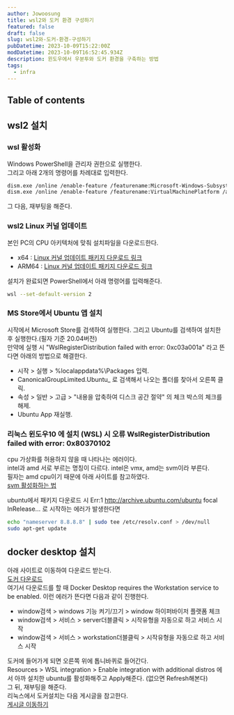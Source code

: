 ```yaml
---
author: Jowoosung
title: wsl2와 도커 환경 구성하기
featured: false
draft: false
slug: wsl2와-도커-환경-구성하기
pubDatetime: 2023-10-09T15:22:00Z
modDatetime: 2023-10-09T16:52:45.934Z
description: 윈도우에서 우분투와 도커 환경을 구축하는 방법 
tags: 
  - infra
---  
```


## Table of contents

## wsl2 설치  
### wsl 활성화  
Windows PowerShell을 관리자 권한으로 실행한다.  
그리고 아래 2개의 명령어를 차례대로 입력한다.  
```bash
dism.exe /online /enable-feature /featurename:Microsoft-Windows-Subsystem-Linux /all /norestart
dism.exe /online /enable-feature /featurename:VirtualMachinePlatform /all /norestart
```
그 다음, 재부팅을 해준다.  

### wsl2 Linux 커널 업데이트  
본인 PC의 CPU 아키텍처에 맞춰 설치파일을 다운로드한다.  
- x64 : [Linux 커널 업데이트 패키지 다운로드 링크](https://wslstorestorage.blob.core.windows.net/wslblob/wsl_update_x64.msi)  
- ARM64 : [Linux 커널 업데이트 패키지 다운로드 링크](https://wslstorestorage.blob.core.windows.net/wslblob/wsl_update_arm64.msi)

설치가 완료되면 PowerShell에서 아래 명령어를 입력해준다.  
```bash
wsl --set-default-version 2
```

### MS Store에서 Ubuntu 앱 설치  
시작에서 Microsoft Store를 검색하여 실행한다. 그리고 Ubuntu를 검색하여 설치한 후 실행한다.(필자 기준 20.04버전)  
만약에 실행 시 "WslRegisterDistribution failed with error: 0xc03a001a" 라고 뜬다면 아래의 방법으로 해결한다.  
  - 시작 > 실행 > %localappdata%\Packages 입력.
  - CanonicalGroupLimited.Ubuntu_ 로 검색해서 나오는 폴더를 찾아서 오른쪽 클릭.
  - 속성 > 일반 > 고급 > "내용을 압축하여 디스크 공간 절약" 의 체크 박스의 체크를 해제.
  - Ubuntu App 재실행.

### 리눅스 윈도우10 에 설치 (WSL) 시 오류 WslRegisterDistribution failed with error: 0x80370102  
cpu 가상화를 허용하지 않을 때 나타나는 에러이다.  
intel과 amd 서로 부르는 명칭이 다르다. intel은 vmx, amd는 svm이라 부른다.  
필자는 amd cpu이기 때문에 아래 사이트를 참고하였다.  
[svm 활성화하는 법](https://gbworld.tistory.com/1604)  

ubuntu에서 패키지 다운로드 시 Err:1 http://archive.ubuntu.com/ubuntu focal InRelease... 로 시작하는 에러가 발생한다면  
```bash
echo "nameserver 8.8.8.8" | sudo tee /etc/resolv.conf > /dev/null
sudo apt-get update
```


## docker desktop 설치  
아래 사이트로 이동하여 다운로드 받는다.  
[도커 다운로드](https://www.docker.com/products/docker-desktop/)  
여기서 다운로드를 할 때 Docker Desktop requires the Workstation service to be enabled. 이런 에러가 뜬다면 다음과 같이 진행한다.  
- window검색 > windows 기능 켜기/끄기 > window 하이퍼바이저 플랫폼 체크
- window검색 > 서비스 > server더블클릭 > 시작유형을 자동으로 하고 서비스 시작
- window검색 > 서비스 > workstation더블클릭 > 시작유형을 자동으로 하고 서비스 시작

도커에 들어가게 되면 오른쪽 위에 톱니바퀴로 들어간다.  
Resources > WSL integration > Enable integration with additional distros 에서 아까 설치한 ubuntu를 활성화해주고 Apply해준다. (없으면 Refresh해본다)  
그 뒤, 재부팅을 해준다.  
리눅스에서 도커설치는 다음 게시글을 참고한다.  
[게시글 이동하기](https://wsportfolio.vercel.app/blog/etc_11)  



